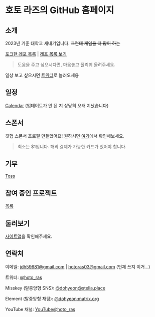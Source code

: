 # 호토 라즈의 GitHub 홈페이지
## 소개
2023년 기준 대학교 새내기입니다. ~~그런데 게임을 더 많이 하는~~

[포크한 레포 목록](./forklookup/) | [레포 목록 보기](https://github.com/HotoRas?tab=repositories)

> 도움을 주고 싶으시다면, 마음놓고 풀리퀘 올려주세요.

일상 보고 싶으시면 [트위터](https://twitter.com/hoto_ras)로 놀러오세용

## 일정
[Calendar](./calendar/) (업데이트가 안 된 지 상당히 오래 지났습니다)

## 스폰서
깃헙 스폰서 프로필 만들었어요! 원하시면 [여기](https://github.com/sponsors/HotoRas)에서 확인해보세요.

> 최소는 $1입니다. 해외 결제가 가능한 카드가 있어야 합니다.

## 기부
[Toss](https://toss.me/hotoras)

## 참여 중인 프로젝트
[목록](./projects/)

## 둘러보기
[사이트맵](./sitemap/)을 확인해주세요.

## 연락처
이메일: <jdh59681@gmail.com> | <hotoras03@gmail.com> (언제 쓰지 이거...)

트위터: [@hoto_ras](https://twitter.com/hoto_ras)

Misskey (탈중앙형 SNS): [@dohyeon@stella.place](https://stella.place/@dohyeon)

Element (탈중앙형 채팅): [@dohyeon:matrix.org](https://matrix.to/#/@dohyeon:matrix.org)

YouTube 채널: [YouTube@hoto_ras](https://youtube.com/@hoto_ras)
